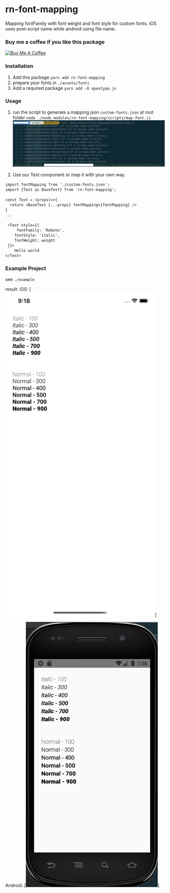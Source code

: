 # rn-font-mapping
Mapping fontFamily with font weight and font style for custom fonts. 
iOS uses post-script name while android using file name.

### Buy me a coffee if you like this package
<a href="https://www.buymeacoffee.com/4PC05sv" target="_blank"><img src="https://www.buymeacoffee.com/assets/img/guidelines/download-assets-sm-2.svg" alt="Buy Me A Coffee" style="height: 41px !important;width: 174px !important;" ></a>

### Installation
1. Add this package 
`yarn add rn-font-mapping`
2. prepare your fonts in `./assets/fonts`
3. Add a required package
`yarn add -D opentype.js`

### Usage
1. run the script to generate a mapping json `custom-fonts.json` at root folder
`node ./node_modules/rn-font-mapping/scripts/map-font.js`
![running-script](./media/running-script.png "running-script")

2. Use our Text component or map it with your own way.
```
import fontMapping from './custom-fonts.json';
import {Text as BaseText} from 'rn-font-mapping';

const Text = (props)=>{
  return <BaseText {...props} fontMapping={fontMapping} />
}
...

 <Text style={{
     fontFamily: 'Roboto',
    fontStyle: 'italic',
    fontWeight: weight
 }}>
    Hello world
</Text>
```

### Example Project
see `./example`

result: 
iOS:
[![iOS](./media/ios.png "iOS")]

Android:
[![Android](./media/android.png "Android")]

